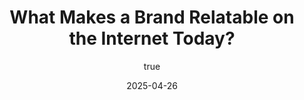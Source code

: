---
title: 'What Makes a Brand Relatable on the Internet Today?'
date: '2025-04-26'
image: "/images/blog17.png"
short: "Not all creators are equal. Learn why meme pages might be a better option than traditional influencers when it comes to reach, engagement, and ROI for brand campaigns."
category: 
    - Art

# #full details
author:
     name: "Jane Meldrum"
     avatar: "/img/Blog-2"

gallery:
    enabled: 0
    items:
        - image: /images/post1.jpg
          alt: "image"

        - image: /images/post6.jpg
          alt: "image"

        - image: /images/post3.jpg
          alt: "image"

    cols: 3 # 2 or 3

additional:
    enabled: 1
    content: "
       <p><strong>Meta Description:</strong></p>
       <p> Today’s audiences engage with brands that feel human. Learn how your brand can sound more relatable and connect with customers in a real way online. </br>
       Let’s get one thing straight: being relatable doesn’t mean cracking jokes all day or trying to sound like a teenager. It means creating content that actually feels human—content people see and say, That’s so me.  </br>
       In a world full of ads and polished campaigns, <strong> relatability is your edge. </strong> It builds trust, keeps attention, and leads to actual engagement.
      </p>
      <p><strong>Here’s what makes a brand relatable in 2025:</strong></p>

      <p><strong>1. Speak like a person, not a company</strong></p>
      <p> If your captions still start with “We at [Brand] are delighted to announce…”—you’re losing people at the first word. Nobody talks like that in real life. Your audience isn’t reading a press release. They’re scrolling.  </br>
      Drop the corporate tone. Write the way your audience speaks. Be clear. Be casual. Be human.
</p>

      <p><strong>2. Show moments, not just milestones</strong></p>
      <p> Most brands only show the highlight reel—product launches, big wins, clean campaigns. But what about the everyday stuff? The small wins, behind-the-scenes chaos, or even an occasional fail? </br>
      These moments make your brand feel real. And real is what people relate to.

      </p>

      <p><strong>3. Use content formats people already enjoy</strong></p>
      <p>Reels, memes, tweets, story screenshots—these are the internet’s native languages. If you’re    still stuck on heavy graphics and overedited videos, you’re missing the point.  </br>
       To be relatable, your content needs to blend into what users already consume. A meme about your product might do more than a 2-minute brand film.
      </p>

      <p><strong>4. Be part of the culture, not above it</strong></p>
      <p>Trends, events, IPL, festivals, viral moments—these are shared experiences. If your brand joins in with its own take, it becomes part of the conversation. When you ignore these moments, you look disconnected.  </br>
      This doesn't mean chasing every trend. But smart, timely content that aligns with your voice shows you get it.
      </p>

      <p><strong>5. Show your audience in your content</strong></p>
      <p>One of the easiest ways to be relatable? Show people like your audience. Feature UGC (user-generated content), reply to comments, use language from your followers. Let them feel seen.  </br>
      If people can see themselves in your posts, they’ll come back.
      </p>

      <p><strong>Final Thought</strong></p>
      <p>Being relatable isn’t about being funny or informal—it’s about being understood. It’s about making your brand feel like someone worth following, not just something selling.  </br>
      Brands that do this well? They’re not trying to go viral. They’re trying to connect. And in today’s internet, that’s what really works.
</p>
       "

---